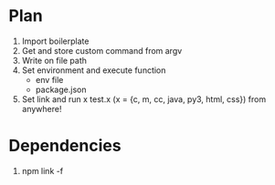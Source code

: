 # Plan

1. Import boilerplate
2. Get and store custom command from argv
3. Write on file path
4. Set environment and execute function
   - env file
   - package.json
5. Set link and run x test.x (x = {c, m, cc, java, py3, html, css}) from anywhere!

# Dependencies

1. npm link -f
